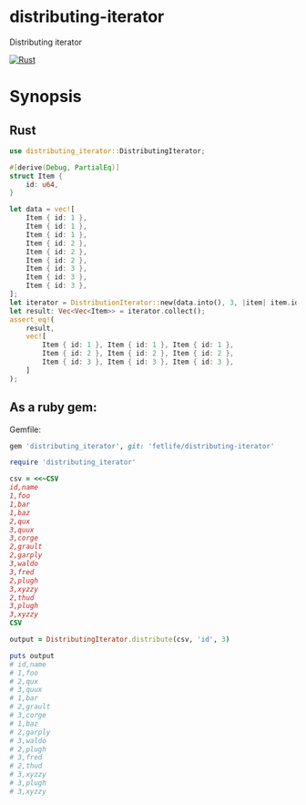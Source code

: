 # distributing-iterator
Distributing iterator

[![Rust](https://github.com/fetlife/distributing-iterator/actions/workflows/rust.yml/badge.svg)](https://github.com/fetlife/distributing-iterator/actions/workflows/rust.yml)

# Synopsis

## Rust

```rust
use distributing_iterator::DistributingIterator;

#[derive(Debug, PartialEq)]
struct Item {
    id: u64,
}

let data = vec![
    Item { id: 1 },
    Item { id: 1 },
    Item { id: 1 },
    Item { id: 2 },
    Item { id: 2 },
    Item { id: 2 },
    Item { id: 3 },
    Item { id: 3 },
    Item { id: 3 },
];
let iterator = DistributionIterator::new(data.into(), 3, |item| item.id);
let result: Vec<Vec<Item>> = iterator.collect();
assert_eq!(
    result,
    vec![
        Item { id: 1 }, Item { id: 1 }, Item { id: 1 },
        Item { id: 2 }, Item { id: 2 }, Item { id: 2 },
        Item { id: 3 }, Item { id: 3 }, Item { id: 3 },
    ]
);
```


## As a ruby gem:

Gemfile:

```ruby
gem 'distributing_iterator', git: 'fetlife/distributing-iterator'
```

```ruby
require 'distributing_iterator'

csv = <<~CSV
id,name
1,foo
1,bar
1,baz
2,qux
3,quux
3,corge
2,grault
2,garply
3,waldo
3,fred
2,plugh
3,xyzzy
2,thud
3,plugh
3,xyzzy
CSV

output = DistributingIterator.distribute(csv, 'id', 3)

puts output
# id,name
# 1,foo
# 2,qux
# 3,quux
# 1,bar
# 2,grault
# 3,corge
# 1,baz
# 2,garply
# 3,waldo
# 2,plugh
# 3,fred
# 2,thud
# 3,xyzzy
# 3,plugh
# 3,xyzzy

```
